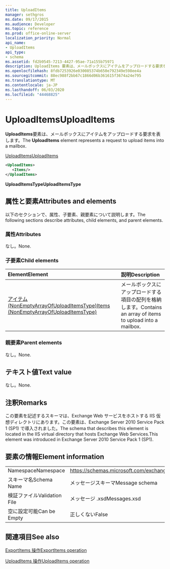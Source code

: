 ```yaml
---
title: UploadItems
manager: sethgros
ms.date: 09/17/2015
ms.audience: Developer
ms.topic: reference
ms.prod: office-online-server
localization_priority: Normal
api_name:
- UploadItems
api_type:
- schema
ms.assetid: fd2b9545-7213-4427-95ae-71a155b75971
description: UploadItems 要素は、メールボックスにアイテムをアップロードする要求を表します。
ms.openlocfilehash: 8fdb7253926e030085374b650e792349e598ee4a
ms.sourcegitcommit: 88ec988f2bb67c1866d06b361615f3674a24e795
ms.translationtype: MT
ms.contentlocale: ja-JP
ms.lasthandoff: 06/03/2020
ms.locfileid: "44468825"
---
```

# <a name="uploaditems"></a><span data-ttu-id="16681-103">UploadItems</span><span class="sxs-lookup"><span data-stu-id="16681-103">UploadItems</span></span>

<span data-ttu-id="16681-104">**UploadItems**要素は、メールボックスにアイテムをアップロードする要求を表します。</span><span class="sxs-lookup"><span data-stu-id="16681-104">The **UploadItems** element represents a request to upload items into a mailbox.</span></span> 
  
[<span data-ttu-id="16681-105">UploadItems</span><span class="sxs-lookup"><span data-stu-id="16681-105">UploadItems</span></span>](uploaditems.md)
  
```XML
<UploadItems>
   <Items/>
</UploadItems>
```

 <span data-ttu-id="16681-106">**UploadItemsType**</span><span class="sxs-lookup"><span data-stu-id="16681-106">**UploadItemsType**</span></span>
## <a name="attributes-and-elements"></a><span data-ttu-id="16681-107">属性と要素</span><span class="sxs-lookup"><span data-stu-id="16681-107">Attributes and elements</span></span>

<span data-ttu-id="16681-108">以下のセクションで、属性、子要素、親要素について説明します。</span><span class="sxs-lookup"><span data-stu-id="16681-108">The following sections describe attributes, child elements, and parent elements.</span></span>
  
### <a name="attributes"></a><span data-ttu-id="16681-109">属性</span><span class="sxs-lookup"><span data-stu-id="16681-109">Attributes</span></span>

<span data-ttu-id="16681-110">なし。</span><span class="sxs-lookup"><span data-stu-id="16681-110">None.</span></span>
  
### <a name="child-elements"></a><span data-ttu-id="16681-111">子要素</span><span class="sxs-lookup"><span data-stu-id="16681-111">Child elements</span></span>

|<span data-ttu-id="16681-112">**Element**</span><span class="sxs-lookup"><span data-stu-id="16681-112">**Element**</span></span>|<span data-ttu-id="16681-113">**説明**</span><span class="sxs-lookup"><span data-stu-id="16681-113">**Description**</span></span>|
|:-----|:-----|
|[<span data-ttu-id="16681-114">アイテム (NonEmptyArrayOfUploadItemsType)</span><span class="sxs-lookup"><span data-stu-id="16681-114">Items (NonEmptyArrayOfUploadItemsType)</span></span>](items-nonemptyarrayofuploaditemstype.md) <br/> |<span data-ttu-id="16681-115">メールボックスにアップロードする項目の配列を格納します。</span><span class="sxs-lookup"><span data-stu-id="16681-115">Contains an array of items to upload into a mailbox.</span></span>  <br/> |
   
### <a name="parent-elements"></a><span data-ttu-id="16681-116">親要素</span><span class="sxs-lookup"><span data-stu-id="16681-116">Parent elements</span></span>

<span data-ttu-id="16681-117">なし。</span><span class="sxs-lookup"><span data-stu-id="16681-117">None.</span></span>
  
## <a name="text-value"></a><span data-ttu-id="16681-118">テキスト値</span><span class="sxs-lookup"><span data-stu-id="16681-118">Text value</span></span>

<span data-ttu-id="16681-119">なし。</span><span class="sxs-lookup"><span data-stu-id="16681-119">None.</span></span>
  
## <a name="remarks"></a><span data-ttu-id="16681-120">注釈</span><span class="sxs-lookup"><span data-stu-id="16681-120">Remarks</span></span>

<span data-ttu-id="16681-121">この要素を記述するスキーマは、Exchange Web サービスをホストする IIS 仮想ディレクトリにあります。この要素は、Exchange Server 2010 Service Pack 1 (SP1) で導入されました。</span><span class="sxs-lookup"><span data-stu-id="16681-121">The schema that describes this element is located in the IIS virtual directory that hosts Exchange Web Services.This element was introduced in Exchange Server 2010 Service Pack 1 (SP1).</span></span>
  
## <a name="element-information"></a><span data-ttu-id="16681-122">要素の情報</span><span class="sxs-lookup"><span data-stu-id="16681-122">Element information</span></span>

|||
|:-----|:-----|
|<span data-ttu-id="16681-123">Namespace</span><span class="sxs-lookup"><span data-stu-id="16681-123">Namespace</span></span>  <br/> |https://schemas.microsoft.com/exchange/services/2006/messages  <br/> |
|<span data-ttu-id="16681-124">スキーマ名</span><span class="sxs-lookup"><span data-stu-id="16681-124">Schema Name</span></span>  <br/> |<span data-ttu-id="16681-125">メッセージスキーマ</span><span class="sxs-lookup"><span data-stu-id="16681-125">Message schema</span></span>  <br/> |
|<span data-ttu-id="16681-126">検証ファイル</span><span class="sxs-lookup"><span data-stu-id="16681-126">Validation File</span></span>  <br/> |<span data-ttu-id="16681-127">メッセージ .xsd</span><span class="sxs-lookup"><span data-stu-id="16681-127">Messages.xsd</span></span>  <br/> |
|<span data-ttu-id="16681-128">空に設定可能</span><span class="sxs-lookup"><span data-stu-id="16681-128">Can be Empty</span></span>  <br/> |<span data-ttu-id="16681-129">正しくない</span><span class="sxs-lookup"><span data-stu-id="16681-129">False</span></span>  <br/> |
   
## <a name="see-also"></a><span data-ttu-id="16681-130">関連項目</span><span class="sxs-lookup"><span data-stu-id="16681-130">See also</span></span>



[<span data-ttu-id="16681-131">ExportItems 操作</span><span class="sxs-lookup"><span data-stu-id="16681-131">ExportItems operation</span></span>](exportitems-operation.md)
  
[<span data-ttu-id="16681-132">UploadItems 操作</span><span class="sxs-lookup"><span data-stu-id="16681-132">UploadItems operation</span></span>](uploaditems-operation.md)

